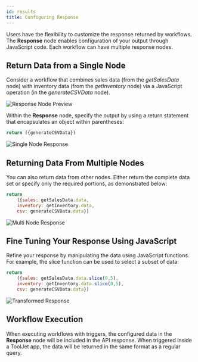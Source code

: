 ```yaml
---
id: results
title: Configuring Response
---
```


Users have the flexibility to customize the response returned by workflows. The **Response** node enables configuration of your output through JavaScript code. Each workflow can have multiple response nodes. 

## Return Data from a Single Node
Consider a workflow that combines sales data (from the *getSalesData* node) with inventory data (from the *getInventory* node) via a JavaScript operation (in the *generateCSVData* node).

<div style={{textAlign: 'center'}}>
    <img className="screenshot-full" src="/img/workflows/results/v2/response-nodes-preview.png" alt="Response Node Preview" />
</div>

Within the **Response** node, specify the output by using a return statement that encapsulates an object within parentheses:

```js
return ({generateCSVData})
```

<div style={{textAlign: 'center'}}>
    <img className="screenshot-full" src="/img/workflows/results/v2/single-node-response.png" alt="Single Node Response" />
</div>


## Returning Data From Multiple Nodes
You can also return data from other nodes. Either return the complete data set or specify only the required portions, as demonstrated below:

```js
return 
    ({sales: getSalesData.data,
    inventory: getInventory.data,
    csv: generateCSVData.data})
```

<div style={{textAlign: 'center'}}>
    <img className="screenshot-full" src="/img/workflows/results/v2/multi-node-response.png" alt="Multi Node Response" />
</div>

## Fine Tuning Your Response Using JavaScript
Refine your response by manipulating the data using JavaScript functions. For example, the slice function can be used to select a subset of data:

```js
return 
    ({sales: getSalesData.data.slice(0,5),
    inventory: getInventory.data.slice(0,5),
    csv: generateCSVData.data})        
```

<div style={{textAlign: 'center'}}>
    <img className="screenshot-full" src="/img/workflows/results/v2/transformed-response.png" alt="Transformed Response" />
</div>

## Workflow Execution

When executing workflows with triggers, the configured data in the **Response** node will be included in the API response. When triggered inside a ToolJet app, the data will be returned in the same format as a regular query.



